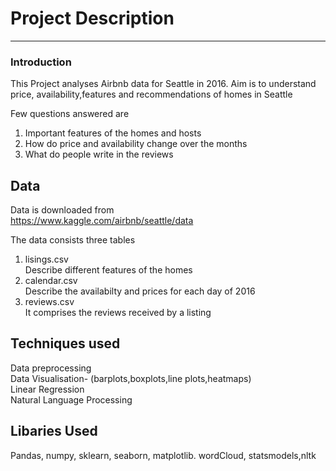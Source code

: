 # Project Description
----
### Introduction

This Project analyses Airbnb data for Seattle in 2016. Aim is to understand
price, availability,features and recommendations of homes in Seattle


Few questions answered are

1. Important features of the homes and hosts 
2. How do price and availability change over the months
3. What do people write in the reviews

## Data
Data is downloaded from\
https://www.kaggle.com/airbnb/seattle/data

The data consists three tables
1. lisings.csv \
Describe different features of the homes
2. calendar.csv\
Describe the availabilty and prices for each day  of 2016
3. reviews.csv\
It comprises the reviews received by a listing

## Techniques used

Data preprocessing\
Data Visualisation- (barplots,boxplots,line plots,heatmaps)\
Linear Regression\
Natural Language Processing

## Libaries Used
Pandas, numpy, sklearn, seaborn, matplotlib. wordCloud, statsmodels,nltk



